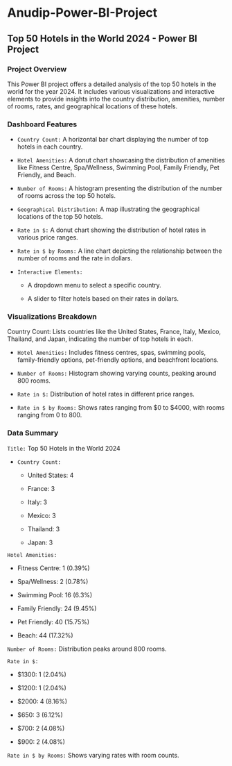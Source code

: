 # Anudip-Power-BI-Project
## Top 50 Hotels in the World 2024 - Power BI Project
### Project Overview
This Power BI project offers a detailed analysis of the top 50 hotels in the world for the year 2024. It includes various visualizations and interactive elements to provide insights into the country distribution, amenities, number of rooms, rates, and geographical locations of these hotels.

### Dashboard Features
- `Country Count:` A horizontal bar chart displaying the number of top hotels in each country.

- `Hotel Amenities:` A donut chart showcasing the distribution of amenities like Fitness Centre, Spa/Wellness, Swimming Pool, Family Friendly, Pet Friendly, and Beach.

- `Number of Rooms:` A histogram presenting the distribution of the number of rooms across the top 50 hotels.

- `Geographical Distribution:` A map illustrating the geographical locations of the top 50 hotels.

- `Rate in $:` A donut chart showing the distribution of hotel rates in various price ranges.

- `Rate in $ by Rooms:` A line chart depicting the relationship between the number of rooms and the rate in dollars.

- `Interactive Elements:`

  - A dropdown menu to select a specific country.

  - A slider to filter hotels based on their rates in dollars.

### Visualizations Breakdown
Country Count: Lists countries like the United States, France, Italy, Mexico, Thailand, and Japan, indicating the number of top hotels in each.

- `Hotel Amenities:` Includes fitness centres, spas, swimming pools, family-friendly options, pet-friendly options, and beachfront locations.

- `Number of Rooms:` Histogram showing varying counts, peaking around 800 rooms.

- `Rate in $:` Distribution of hotel rates in different price ranges.

- `Rate in $ by Rooms:` Shows rates ranging from $0 to $4000, with rooms ranging from 0 to 800.

### Data Summary
`Title:` Top 50 Hotels in the World 2024

- `Country Count:`

  - United States: 4

  - France: 3

  - Italy: 3

  - Mexico: 3

  - Thailand: 3

  - Japan: 3

`Hotel Amenities:`

  - Fitness Centre: 1 (0.39%)

  - Spa/Wellness: 2 (0.78%)

  - Swimming Pool: 16 (6.3%)

  - Family Friendly: 24 (9.45%)

  - Pet Friendly: 40 (15.75%)

  - Beach: 44 (17.32%)

`Number of Rooms:` Distribution peaks around 800 rooms.

`Rate in $:`

  - $1300: 1 (2.04%)

  - $1200: 1 (2.04%)

  - $2000: 4 (8.16%)

  - $650: 3 (6.12%)

  - $700: 2 (4.08%)

  - $900: 2 (4.08%)

`Rate in $ by Rooms:` Shows varying rates with room counts.
